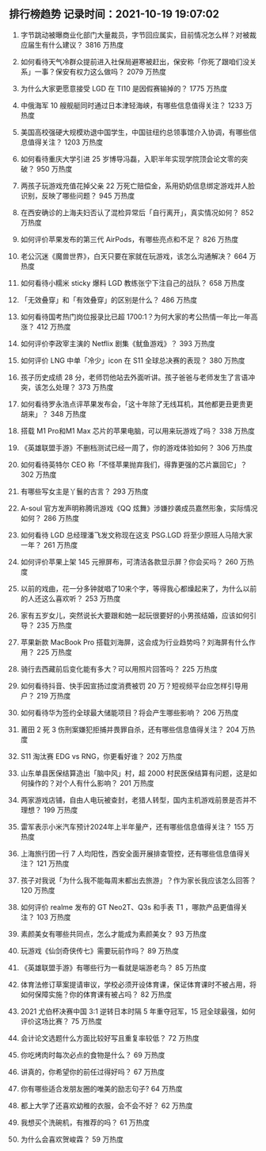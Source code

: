 
## 排行榜趋势 记录时间：2021-10-19 19:07:02
  
  1. 字节跳动被曝商业化部门大量裁员，字节回应属实，目前情况怎么样？对被裁应届生有什么建议？ 3816 万热度
    
  2. 如何看待天气冷群众提前进入社保局避寒被赶出，保安称「你死了跟咱们没关系」一事？保安有权力这么做吗？ 2079 万热度
    
  3. 为什么大家更愿意接受 LGD 在 TI10 是因假赛输掉的？ 1775 万热度
    
  4. 中俄海军 10 艘舰艇同时通过日本津轻海峡，有哪些信息值得关注？ 1233 万热度
    
  5. 美国高校强硬大规模劝退中国学生，中国驻纽约总领事馆介入协调，有哪些信息值得关注？ 1203 万热度
    
  6. 如何看待重庆大学引进 25 岁博导冯磊，入职半年实现学院顶会论文零的突破？ 950 万热度
    
  7. 两孩子玩游戏充值花掉父亲 22 万死亡赔偿金，系用奶奶信息绑定游戏并人脸识别，反映了哪些问题？ 945 万热度
    
  8. 在西安确诊的上海夫妇否认了混检异常后「自行离开」，真实情况如何？ 852 万热度
    
  9. 如何评价苹果发布的第三代 AirPods，有哪些亮点和不足？ 826 万热度
    
  10. 老公沉迷《魔兽世界》，白天只要在家就在玩游戏，该怎么沟通解决？ 664 万热度
    
  11. 如何看待小糯米 sticky 爆料 LGD 教练张宁下注自己的战队？ 658 万热度
    
  12. 「无效叠穿」和「有效叠穿」的区别是什么？ 486 万热度
    
  13. 如何看待国考热门岗位报录比已超 1700:1？为何大家的考公热情一年比一年高涨？ 412 万热度
    
  14. 如何评价李政宰主演的 Netflix 剧集《鱿鱼游戏》？ 393 万热度
    
  15. 如何评价 LNG 中单「冷少」icon 在 S11 全球总决赛的表现？ 380 万热度
    
  16. 孩子历史成绩 28 分，老师罚他站去外面听讲。孩子爸爸与老师发生了言语冲突，该怎么处理？ 373 万热度
    
  17. 如何看待罗永浩点评苹果发布会，「这十年除了无线耳机，其他都更丑更贵更胡来」？ 348 万热度
    
  18. 搭载 M1 Pro和M1 Max 芯片的苹果电脑，可以用来玩游戏了吗？ 338 万热度
    
  19. 《英雄联盟手游》不删档测试已经一周了，你的游戏体验如何？ 306 万热度
    
  20. 如何看待英特尔 CEO 称「不怪苹果抛弃我们，得靠更强的芯片赢回它」？ 302 万热度
    
  21. 有哪些写女主是丫鬟的古言？ 293 万热度
    
  22. A-soul 官方发声明称腾讯游戏《QQ 炫舞》涉嫌抄袭成员嘉然形象，实际情况如何？ 286 万热度
    
  23. 如何看待 LGD 总经理潘飞发文称现在这支 PSG.LGD 将至少原班人马陪大家一年？ 261 万热度
    
  24. 如何评价苹果上架 145 元擦屏布，可清洁各款显示屏？你会买吗？ 260 万热度
    
  25. 以前的戏曲，花一分多钟就唱了10来个字，等得我心都燥起来了，为什么以前的人还这么喜欢听？ 253 万热度
    
  26. 家有五岁女儿，突然说长大要跟和她一起玩很要好的小男孩结婚，应该如何引导？ 235 万热度
    
  27. 苹果新款 MacBook Pro 搭载刘海屏，这会成为行业趋势吗？刘海屏有什么作用？ 225 万热度
    
  28. 骑行去西藏前后变化能有多大？可以用照片回答吗？ 225 万热度
    
  29. 如何看待抖音、快手因宣扬过度消费被罚 20 万？短视频平台应怎样引导用户？ 219 万热度
    
  30. 如何看待华为签约全球最大储能项目？将会产生哪些影响？ 206 万热度
    
  31. 莆田 2 死 3 伤刑案嫌犯拒捕并畏罪自杀，还有哪些信息值得关注？ 204 万热度
    
  32. S11 淘汰赛 EDG vs RNG，你更看好谁？ 202 万热度
    
  33. 山东单县医保结算造出「脑中风」村，超 2000 村民医保结算有问题，这是如何操作的？对个人有什么影响？ 201 万热度
    
  34. 两家游戏店铺，自由人电玩被查封，老猎人转型，国内主机游戏前景是否并不理想？ 199 万热度
    
  35. 雷军表示小米汽车预计2024年上半年量产，还有哪些信息值得关注？ 155 万热度
    
  36. 上海旅行团一行 7 人均阳性，西安全面开展排查管控，还有哪些信息值得关注？ 121 万热度
    
  37. 孩子对我说「为什么我不能每周末都出去旅游」？作为家长我应该怎么回答？ 120 万热度
    
  38. 如何评价 realme 发布的 GT Neo2T、Q3s 和手表 T1 ，哪款产品更值得关注？ 103 万热度
    
  39. 素颜美女有哪些共同点，怎么才能成为素颜美女？ 93 万热度
    
  40. 玩游戏《仙剑奇侠传七》需要玩前作吗？ 89 万热度
    
  41. 《英雄联盟手游》有哪些行为一看就是端游老鸟？ 85 万热度
    
  42. 体育法修订草案提请审议，学校必须开设体育课，保证体育课时不被占用，将如何保障实施？你的体育课有被占吗？ 82 万热度
    
  43. 2021 尤伯杯决赛中国 3:1 逆转日本时隔 5 年重夺冠军，15 冠全球最强，如何评价这场比赛？ 75 万热度
    
  44. 会计论文选题什么方面比较好写且重复率较低？ 72 万热度
    
  45. 你吃烤肉时每次必点的食物是什么？ 69 万热度
    
  46. 讲真的，你希望你的前任过得好吗？ 67 万热度
    
  47. 你有哪些适合发朋友圈的唯美的励志句子? 64 万热度
    
  48. 都上大学了还喜欢幼稚的衣服，会不会不好？ 62 万热度
    
  49. 我想买个洗碗机，有推荐的吗？ 61 万热度
    
  50. 为什么会喜欢贺峻霖？ 59 万热度
    
